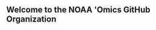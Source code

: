 ## Welcome to the NOAA 'Omics GitHub Organization

<!--

**NOAA Resources**
[NOAA 'Omics Homepage](https://oceanexplorer.noaa.gov/technology/omics/noaa-omics.html)
[NOAA 'Omics Discussion](https://github.com/orgs/NOAA-Omics/discussions)
[NOAA 'Omics Data Management Guide](https://noaa-omics-dmg.readthedocs.io/en/latest/)
[NOAA 'Omics Data Technical Portal](https://noaa-omics-technical-portal.readthedocs.io/en/latest/index.html)

-->

